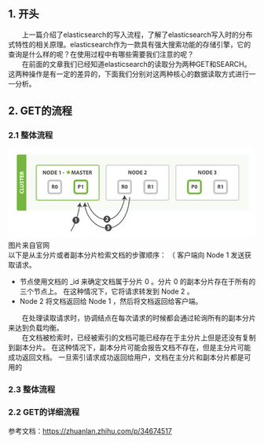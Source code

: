 ## 1. 开头
&emsp;&emsp;上一篇介绍了elasticsearch的写入流程，了解了elasticsearch写入时的分布式特性的相关原理。elasticsearch作为一款具有强大搜索功能的存储引擎，它的查询是什么样的呢？在使用过程中有哪些需要我们注意的呢？  
&emsp;&emsp;在前面的文章我们已经知道elasticsearch的读取分为两种GET和SEARCH。这两种操作是有一定的差异的，下面我们分别对这两种核心的数据读取方式进行一一分析。

## 2. GET的流程
### 2.1 整体流程
![](get流程总览.png)  
图片来自官网  
以下是从主分片或者副本分片检索文档的步骤顺序：
（ 客户端向 Node 1 发送获取请求。
* 节点使用文档的 _id 来确定文档属于分片 0 。分片 0 的副本分片存在于所有的三个节点上。 在这种情况下，它将请求转发到 Node 2 。
* Node 2 将文档返回给 Node 1 ，然后将文档返回给客户端。  
  
&emsp;&emsp;在处理读取请求时，协调结点在每次请求的时候都会通过轮询所有的副本分片来达到负载均衡。  
&emsp;&emsp;在文档被检索时，已经被索引的文档可能已经存在于主分片上但是还没有复制到副本分片。 在这种情况下，副本分片可能会报告文档不存在，但是主分片可能成功返回文档。 一旦索引请求成功返回给用户，文档在主分片和副本分片都是可用的

### 2.3 整体流程

### 2.2 GET的详细流程
参考文档：https://zhuanlan.zhihu.com/p/34674517